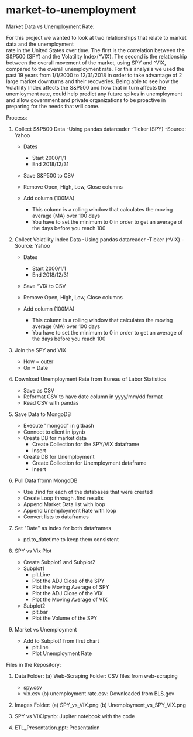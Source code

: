 # market-to-unemployment
Market Data vs Unemployment Rate:

For this project we wanted to look at two relationships that relate to market data and the unemployment  
rate in the United States over time. The first is the correlation between the S&P500 (SPY) and the
Volatility Index(^VIX). The second is the relationship between the overall movement of the market, using SPY and ^VIX,
compared to the overall unemployment rate. For this analysis we used the past 19 years from 1/1/2000 to 
12/31/2018 in order to take advantage of 2 large market downturns and their recoveries. Being able to see how the 
Volatility Index affects the S&P500 and how that in turn affects the unemloyment rate, could help predict any future spikes
in unemployment and allow government and private organizations to be proactive in preparing for the needs that will come.

Process:

1. Collect S&P500 Data
	-Using pandas datareader 
	-Ticker (SPY)
	-Source: Yahoo
	- Dates
		- Start 2000/1/1
		- End 2018/12/31
		
	- Save S&P500 to CSV
	- Remove Open, High, Low, Close columns
	- Add column (100MA) 
		- This column is a rolling window that calculates the moving average (MA) over 100 days
		- You have to set the minimum to 0 in order to get an average of the days before you reach 100

2. Collect Volatility Index Data
	-Using pandas datareader 
	-Ticker (^VIX)
	-Source: Yahoo
	- Dates
		- Start 2000/1/1
		- End 2018/12/31
		
	- Save ^VIX to CSV
	- Remove Open, High, Low, Close columns
	- Add column (100MA) 
		- This column is a rolling window that calculates the moving average (MA) over 100 days
		- You have to set the minimum to 0 in order to get an average of the days before you reach 100

3. Join the SPY and VIX 
	- How = outer
	- On = Date

4. Download Unemployment Rate from Bureau of Labor Statistics
	- Save as CSV
	- Reformat CSV to have date column in yyyy/mm/dd format
	- Read CSV with pandas

5. Save Data to MongoDB
	- Execute "mongod" in gitbash
	- Connect to client in ipynb
	- Create DB for market data
		- Create Collection for the SPY/VIX dataframe
		- Insert
	- Create DB for Unemployment
		- Create Collection for Unemployment dataframe
		- Insert
		
6. Pull Data fromn MongoDB
	- Use .find for each of the databases that were created
	- Create Loop through .find results
	- Append Market Data list with loop
	- Append Unemployment Rate with loop
	- Convert lists to dataframes

7. Set "Date" as index for both dataframes
	- pd.to_datetime to keep them consistent

8. SPY vs Vix Plot
	- Create Subplot1 and Subplot2
	- Subplot1
		- plt.Line 
		- Plot the ADJ Close of the SPY
		- Plot the Moving Average of SPY
		- Plot the ADJ Close of the VIX
		- Plot the Moving Average of VIX
	- Subplot2
		- plt.bar
		- Plot the Volume of the SPY

9. Market vs Unemployment
	- Add to Subplot1 from first chart
		- plt.line
		- Plot Unemployment Rate
		
		




		
	
	 
Files in the Repository:

1) Data Folder:
(a) Web-Scraping Folder: CSV files from web-scraping
    * spy.csv
    * vix.csv
(b) unemployment rate.csv: Downloaded from BLS.gov

2) Images Folder:
(a) SPY_vs_VIX.png
(b) Unemployment_vs_SPY_VIX.png

3) SPY vs VIX.ipynb: Jupiter notebook with the code

4) ETL_Presentation.ppt: Presentation

